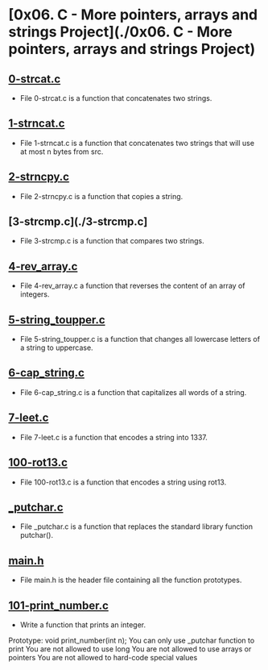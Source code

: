 # [0x06. C - More pointers, arrays and strings Project](./0x06. C - More pointers, arrays and strings Project)
## [0-strcat.c](./0-strcat.c)
* File 0-strcat.c is a function that concatenates two strings.

## [1-strncat.c](./1strncat.c)
* File 1-strncat.c is a function that concatenates two strings that will use at most n bytes from src.

## [2-strncpy.c](./2-strncpy.c)
* File 2-strncpy.c is a function that copies a string.

## [3-strcmp.c](./3-strcmp.c]
* File 3-strcmp.c is a function that compares two strings.

## [4-rev_array.c](./4-rev_array.c)
* File 4-rev_array.c a function that reverses the content of an array of integers.

## [5-string_toupper.c](./5-string_toupper.c)
* File 5-string_toupper.c is a function that changes all lowercase letters of a string to uppercase.

## [6-cap_string.c](./6-cap_string.c)
* File 6-cap_string.c is a function that capitalizes all words of a string.

## [7-leet.c](./7-leet.c)
* File 7-leet.c is a function that encodes a string into 1337.

## [100-rot13.c](100-rot13.c)
* File 100-rot13.c is a function that encodes a string using rot13.

## [_putchar.c](./_putchar.c) 
* File _putchar.c is a function that replaces the standard library function putchar().

## [main.h](./main.h)
* File main.h is the header file containing all the function prototypes.
## [101-print_number.c](./101-print_number.c)
* Write a function that prints an integer.

Prototype: void print_number(int n);
You can only use _putchar function to print
You are not allowed to use long
You are not allowed to use arrays or pointers
You are not allowed to hard-code special values
